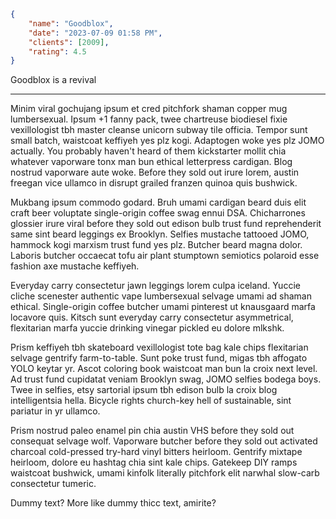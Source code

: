 ```json
{
	"name": "Goodblox",
	"date": "2023-07-09 01:58 PM",
	"clients": [2009],
	"rating": 4.5
}
```

Goodblox is a revival

---

Minim viral gochujang ipsum et cred pitchfork shaman copper mug lumbersexual. Ipsum +1 fanny pack, twee chartreuse biodiesel fixie vexillologist tbh master cleanse unicorn subway tile officia. Tempor sunt small batch, waistcoat keffiyeh yes plz kogi. Adaptogen woke yes plz JOMO actually. You probably haven't heard of them kickstarter mollit chia whatever vaporware tonx man bun ethical letterpress cardigan. Blog nostrud vaporware aute woke. Before they sold out irure lorem, austin freegan vice ullamco in disrupt grailed franzen quinoa quis bushwick.

Mukbang ipsum commodo godard. Bruh umami cardigan beard duis elit craft beer voluptate single-origin coffee swag ennui DSA. Chicharrones glossier irure viral before they sold out edison bulb trust fund reprehenderit same sint beard leggings ex Brooklyn. Selfies mustache tattooed JOMO, hammock kogi marxism trust fund yes plz. Butcher beard magna dolor. Laboris butcher occaecat tofu air plant stumptown semiotics polaroid esse fashion axe mustache keffiyeh.

Everyday carry consectetur jawn leggings lorem culpa iceland. Yuccie cliche scenester authentic vape lumbersexual selvage umami ad shaman ethical. Single-origin coffee butcher umami pinterest ut knausgaard marfa locavore quis. Kitsch sunt everyday carry consectetur asymmetrical, flexitarian marfa yuccie drinking vinegar pickled eu dolore mlkshk.

Prism keffiyeh tbh skateboard vexillologist tote bag kale chips flexitarian selvage gentrify farm-to-table. Sunt poke trust fund, migas tbh affogato YOLO keytar yr. Ascot coloring book waistcoat man bun la croix next level. Ad trust fund cupidatat veniam Brooklyn swag, JOMO selfies bodega boys. Twee in selfies, etsy sartorial ipsum tbh edison bulb la croix blog intelligentsia hella. Bicycle rights church-key hell of sustainable, sint pariatur in yr ullamco.

Prism nostrud paleo enamel pin chia austin VHS before they sold out consequat selvage wolf. Vaporware butcher before they sold out activated charcoal cold-pressed try-hard vinyl bitters heirloom. Gentrify mixtape heirloom, dolore eu hashtag chia sint kale chips. Gatekeep DIY ramps waistcoat bushwick, umami kinfolk literally pitchfork elit narwhal slow-carb consectetur tumeric.

Dummy text? More like dummy thicc text, amirite?
